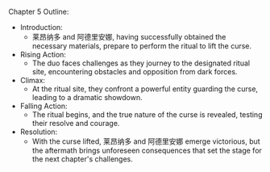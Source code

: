 Chapter 5 Outline:
- Introduction:
   - 莱昂纳多 and 阿德里安娜, having successfully obtained the necessary materials, prepare to perform the ritual to lift the curse.
- Rising Action:
   - The duo faces challenges as they journey to the designated ritual site, encountering obstacles and opposition from dark forces.
- Climax:
   - At the ritual site, they confront a powerful entity guarding the curse, leading to a dramatic showdown.
- Falling Action:
   - The ritual begins, and the true nature of the curse is revealed, testing their resolve and courage.
- Resolution:
   - With the curse lifted, 莱昂纳多 and 阿德里安娜 emerge victorious, but the aftermath brings unforeseen consequences that set the stage for the next chapter's challenges.